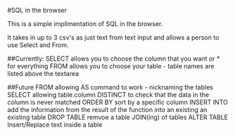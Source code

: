 #SQL in the browser

This is a simple implimentation of SQL in the browser.

It takes in up to 3 csv's as just text from text input and allows a person to use Select and From.

##Currently:
    SELECT allows you to choose the column that you want or * for everything
    FROM allows you to choose your table - table names are listed above the textarea

##Future
    FROM allowing AS command to work - nicknaming the tables
    SELECT allowing table.column
    DISTINCT to check that the data in the column is never matched
    ORDER BY sort by a specific column
    INSERT INTO add the information from the result of the function into an existing an existing table
    DROP TABLE remvoe a table
    JOIN(ing) of tables
    ALTER TABLE Insert/Replace text inside a table
